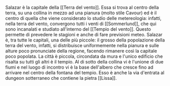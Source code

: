 Salazar è la capitale della [[Terra del vento]]. Essa si trova al centro della terra, su una collina in mezzo ad una pianura (molto stile Cavour) ed è il centro di quella che viene considerato lo studio delle metereologia: infatti, nella terra del vento, convergono tutti i venti di [[Sommerlund]], che qui sono incanalati e studiato all'interno del [[Tempio del vento]]. Questo permette di prevedere le stagioni e anche di fare previsioni meteo. Salazar è, tra tutte le capitali, una delle più piccole: il grosso della popolazione della terra del vento, infatti, si distribuisce uniformemente nella pianura e sulle alture poco pronunciate della regione, facendo rimanere così la capitale poco popolata. La città è piccola, circondata da mura e l'unico edificio che risalta su tutti gli altri è il tempio. Al di sotto della collina vi è l'unione di due fiumi e nel luogo di incontro vi è la base dell'albero che cresce fino ad arrivare nel centro della fontana del tempio. Esso è anche la via d'entrata al dungeon sotterraneo che contiene la pietra [[Lissa]].
